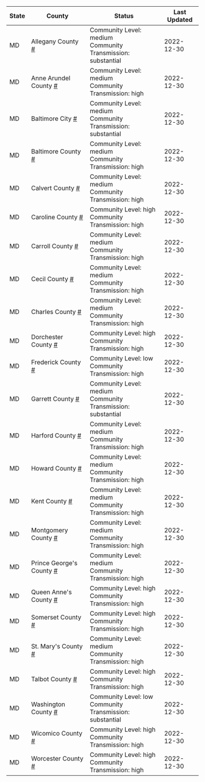State | County | Status | Last Updated
--- | --- | --- | --- 
MD | Allegany County <a href="#allegany_county">#</a> | <a name="allegany_county"></a>Community Level: medium<br/>Community Transmission: substantial | 2022-12-30
MD | Anne Arundel County <a href="#anne_arundel_county">#</a> | <a name="anne_arundel_county"></a>Community Level: medium<br/>Community Transmission: high | 2022-12-30
MD | Baltimore City <a href="#baltimore_city">#</a> | <a name="baltimore_city"></a>Community Level: medium<br/>Community Transmission: substantial | 2022-12-30
MD | Baltimore County <a href="#baltimore_county">#</a> | <a name="baltimore_county"></a>Community Level: medium<br/>Community Transmission: high | 2022-12-30
MD | Calvert County <a href="#calvert_county">#</a> | <a name="calvert_county"></a>Community Level: medium<br/>Community Transmission: high | 2022-12-30
MD | Caroline County <a href="#caroline_county">#</a> | <a name="caroline_county"></a>Community Level: high<br/>Community Transmission: high | 2022-12-30
MD | Carroll County <a href="#carroll_county">#</a> | <a name="carroll_county"></a>Community Level: medium<br/>Community Transmission: high | 2022-12-30
MD | Cecil County <a href="#cecil_county">#</a> | <a name="cecil_county"></a>Community Level: medium<br/>Community Transmission: high | 2022-12-30
MD | Charles County <a href="#charles_county">#</a> | <a name="charles_county"></a>Community Level: medium<br/>Community Transmission: high | 2022-12-30
MD | Dorchester County <a href="#dorchester_county">#</a> | <a name="dorchester_county"></a>Community Level: high<br/>Community Transmission: high | 2022-12-30
MD | Frederick County <a href="#frederick_county">#</a> | <a name="frederick_county"></a>Community Level: low<br/>Community Transmission: high | 2022-12-30
MD | Garrett County <a href="#garrett_county">#</a> | <a name="garrett_county"></a>Community Level: medium<br/>Community Transmission: substantial | 2022-12-30
MD | Harford County <a href="#harford_county">#</a> | <a name="harford_county"></a>Community Level: medium<br/>Community Transmission: high | 2022-12-30
MD | Howard County <a href="#howard_county">#</a> | <a name="howard_county"></a>Community Level: medium<br/>Community Transmission: high | 2022-12-30
MD | Kent County <a href="#kent_county">#</a> | <a name="kent_county"></a>Community Level: medium<br/>Community Transmission: high | 2022-12-30
MD | Montgomery County <a href="#montgomery_county">#</a> | <a name="montgomery_county"></a>Community Level: medium<br/>Community Transmission: high | 2022-12-30
MD | Prince George's County <a href="#prince_george's_county">#</a> | <a name="prince_george's_county"></a>Community Level: medium<br/>Community Transmission: high | 2022-12-30
MD | Queen Anne's County <a href="#queen_anne's_county">#</a> | <a name="queen_anne's_county"></a>Community Level: high<br/>Community Transmission: high | 2022-12-30
MD | Somerset County <a href="#somerset_county">#</a> | <a name="somerset_county"></a>Community Level: high<br/>Community Transmission: high | 2022-12-30
MD | St. Mary's County <a href="#st._mary's_county">#</a> | <a name="st._mary's_county"></a>Community Level: medium<br/>Community Transmission: high | 2022-12-30
MD | Talbot County <a href="#talbot_county">#</a> | <a name="talbot_county"></a>Community Level: high<br/>Community Transmission: high | 2022-12-30
MD | Washington County <a href="#washington_county">#</a> | <a name="washington_county"></a>Community Level: low<br/>Community Transmission: substantial | 2022-12-30
MD | Wicomico County <a href="#wicomico_county">#</a> | <a name="wicomico_county"></a>Community Level: high<br/>Community Transmission: high | 2022-12-30
MD | Worcester County <a href="#worcester_county">#</a> | <a name="worcester_county"></a>Community Level: high<br/>Community Transmission: high | 2022-12-30
